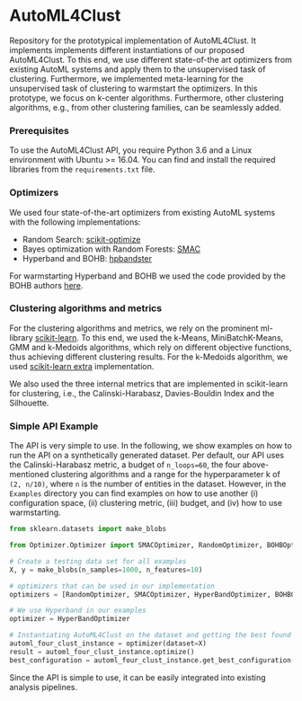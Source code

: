 # AutoML4Clust

Repository for the prototypical implementation of AutoML4Clust.
It implements implements different instantiations of our proposed AutoML4Clust.
To this end, we use different state-of-the art optimizers from existing AutoML systems and apply them to the unsupervised task of clustering.
Furthermore, we implemented meta-learning for the unsupervised task of clustering to warmstart the optimizers.
In this prototype, we focus on k-center algorithms.
Furthermore, other clustering algorithms, e.g., from other clustering families, can be seamlessly added.

### Prerequisites

To use the AutoML4Clust API, you require Python 3.6 and a Linux environment with Ubuntu >= 16.04.
You can find and install the required libraries from the `requirements.txt` file.
 
### Optimizers
We used four state-of-the-art optimizers from existing AutoML systems with the following implementations:
- Random Search: [scikit-optimize](https://scikit-optimize.github.io/stable/)
- Bayes optimization with Random Forests: [SMAC](https://github.com/automl/SMAC3)
- Hyperband and BOHB: [hpbandster](https://github.com/automl/HpBandSter)

For warmstarting Hyperband and BOHB we used the code provided by the BOHB authors [here](https://github.com/automl/HpBandSter/issues/71). 

### Clustering algorithms and metrics

For the clustering algorithms and metrics, we rely on the prominent ml-library [scikit-learn](https://scikit-learn.org/stable/modules/clustering.html).
To this end, we used the k-Means, MiniBatchK-Means, GMM and k-Medoids algorithms, which rely on different objective functions, thus achieving different clustering results.
For the k-Medoids algorithm, we used [scikit-learn extra](https://scikit-learn-extra.readthedocs.io/en/latest/generated/sklearn_extra.cluster.KMedoids.html)
implementation.

We also used the three internal metrics that are implemented in scikit-learn for clustering, i.e.,
the Calinski-Harabasz, Davies-Bouldin Index and the Silhouette.

### Simple API Example

The API is very simple to use.
In the following, we show examples on how to run the API on a synthetically generated dataset.
Per default, our API uses the Calinski-Harabasz metric, a budget of `n_loops=60`, the four above-mentioned clustering algorithms 
and a range for the hyperparameter k of `(2, n/10)`, where `n` is the number of entities in the dataset.
However, in the `Examples` directory you can find examples on how to use another (i) configuration space, 
(ii) clustering metric, (iii) budget, and (iv) how to use warmstarting.

````python
from sklearn.datasets import make_blobs

from Optimizer.Optimizer import SMACOptimizer, RandomOptimizer, BOHBOptimizer, HyperBandOptimizer

# Create a testing data set for all examples
X, y = make_blobs(n_samples=1000, n_features=10)

# optimizers that can be used in our implementation
optimizers = [RandomOptimizer, SMACOptimizer, HyperBandOptimizer, BOHBOptimizer]

# We use Hyperband in our examples
optimizer = HyperBandOptimizer

# Instantiating AutoML4Clust on the dataset and getting the best found configuration
automl_four_clust_instance = optimizer(dataset=X)
result = automl_four_clust_instance.optimize()
best_configuration = automl_four_clust_instance.get_best_configuration()
````

Since the API is simple to use, it can be easily integrated into existing analysis pipelines.
